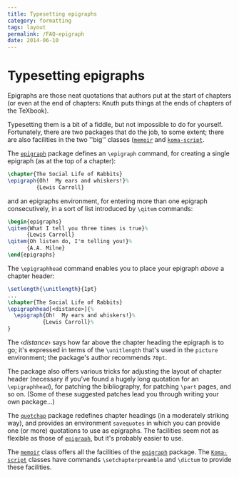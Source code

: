 ```yaml
---
title: Typesetting epigraphs
category: formatting
tags: layout
permalink: /FAQ-epigraph
date: 2014-06-10
---
```


# Typesetting epigraphs

Epigraphs are those neat quotations that authors put at the start of
chapters (or even at the end of chapters: Knuth puts things at the
ends of chapters of the TeXbook).

Typesetting them is a bit of a fiddle, but not impossible to do for
yourself.  Fortunately, there are two packages that do the job, to
some extent; there are also facilities in the two ''big'' classes
([`memoir`](https://ctan.org/pkg/memoir) and [`koma-script`](https://ctan.org/pkg/koma-script).

The [`epigraph`](https://ctan.org/pkg/epigraph) package defines an `\epigraph` command, for
creating a single 
epigraph (as at the top of a chapter):
```latex
\chapter{The Social Life of Rabbits}
\epigraph{Oh!  My ears and whiskers!}%
         {Lewis Carroll}
```
and an epigraphs environment, for entering more than one epigraph
consecutively, in a sort of list introduced by `\qitem` commands:
```latex
\begin{epigraphs}
\qitem{What I tell you three times is true}%
      {Lewis Carroll}
\qitem{Oh listen do, I'm telling you!}%
      {A.A. Milne}
\end{epigraphs}
```
The `\epigraphhead` command enables you to place your epigraph
_above_ a chapter header:
<!-- {% raw %} -->
```latex
\setlength{\unitlength}{1pt}
...
\chapter{The Social Life of Rabbits}
\epigraphhead[<distance>]{%
  \epigraph{Oh!  My ears and whiskers!}%
           {Lewis Carroll}%
}
```
<!-- {% endraw %} -->
The &lsaquo;_distance_&rsaquo; says how far above the chapter heading the
epigraph is to go; it's expressed in terms of the `\unitlength`
that's used in the `picture` environment; the package's
author recommends `70pt`.

The package also offers various tricks for adjusting the layout of
chapter header (necessary if you've found a hugely long quotation for
an `\epigraphhead`), for patching the bibliography, for patching
`\part` pages, and so on.  (Some of these suggested patches lead you
through writing your own package&hellip;)

The [`quotchap`](https://ctan.org/pkg/quotchap) package redefines chapter headings (in a
moderately striking way), and provides an environment
`savequotes` in which you can provide one (or more)
quotations to use as epigraphs.  The facilities seem not as flexible
as those of [`epigraph`](https://ctan.org/pkg/epigraph), but it's probably easier to use.

The [`memoir`](https://ctan.org/pkg/memoir) class offers all the facilities of the
[`epigraph`](https://ctan.org/pkg/epigraph) package.  The [`Koma-script`](https://ctan.org/pkg/Koma-script) classes have
commands `\setchapterpreamble` and `\dictum` to provide these
facilities.

